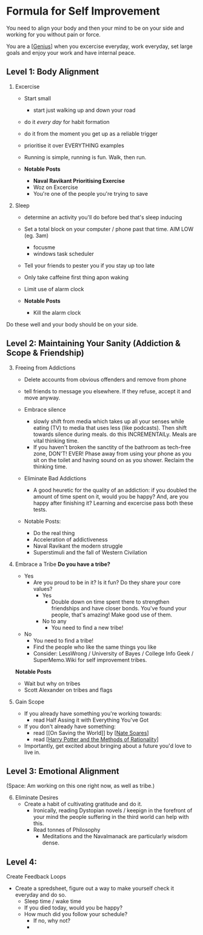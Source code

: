 # Formula for Self Improvement

You need to align your body and then your mind to be on your side and working for you without pain or force.

You are a [[Genius]] when you excercise everyday, work everyday, set large goals and enjoy your work and have internal peace.

## Level 1: Body Alignment

1. Excercise
    - Start small
      - start just walking up and down your road
    - do it *every day* for habit formation
    - do it from the moment you get up as a reliable trigger
    - prioritise it over EVERYTHING examples
    - Running is simple, running is fun. Walk, then run.

    - **Notable Posts**
      - **Naval Ravikant Prioritising Exercise**
      - Woz on Excercise
      - You're one of the people you're trying to save

2. Sleep
   - determine an activity you'll do before bed that's sleep inducing
   - Set a total block on your computer / phone past that time. AIM LOW (eg. 3am) 
     - focusme
     - windows task scheduler
   - Tell your friends to pester you if you stay up too late
    - Only take caffeine first thing apon waking
   - Limit use of alarm clock

    - **Notable Posts**
      - Kill the alarm clock
        

Do these well and your body should be on your side. 

## Level 2: Maintaining Your Sanity (Addiction & Scope & Friendship)

3. Freeing from Addictions
    - Delete accounts from obvious offenders and remove from phone
    - tell friends to message you elsewhere. If they refuse, accept it and move anyway.
    - Embrace silence
      - slowly shift from media which takes up all your senses while eating (TV) to media that uses less (like podcasts). Then shift towards silence during meals. do this INCREMENTAlLy. Meals are vital thinking time.
      - If you haven't broken the sanctity of the bathroom as tech-free zone, DON'T! EVER! Phase away from using your phone as you sit on the toilet and having sound on as you shower. Reclaim the thinking time.
    - Eliminate Bad Addictions
      - A good heuretic for the quality of an addiction: if you doubled the amount of time spent on it, would you be happy? And, are you happy after finishing it? Learning and excercise pass both these tests. 
  
    - Notable Posts:
      - Do the real thing
      - Acceleration of addictiveness
      - Naval Ravikant the modern struggle
      - Superstimuli and the fall of Western Civilation

4. Embrace a Tribe
   **Do you have a tribe?**
   - Yes
     - Are you proud to be in it? Is it fun? Do they share your core values?
       - Yes
         - Double down on time spent there to strengthen friendships and have closer bonds. You've found your people, that's amazing! Make good use of them.
       - No to any 
         - You need to find a new tribe!
   - No
     - You need to find a tribe!
     - Find the people who like the same things you like
     - Consider: LessWrong / University of Bayes / College Info Geek /  SuperMemo.Wiki for self improvement tribes.



    **Notable Posts**
    - Wait but why on tribes
    - Scott Alexander on tribes and flags
   

4. Gain Scope
    - If you already have something you're working towards:
      -  read Half Assing it with Everything You've Got
   - If you don't already have something:
     - read [[On Saving the World]] by [[Nate Soares]]
     - read [[Harry Potter and the Methods of Rationality]]
   - Importantly, get excited about bringing about a future you'd love to live in. 

## Level 3: Emotional Alignment

(Space: Am working on this one right now, as well as tribe.)

6. Eliminate Desires
   - Create a habit of cultivating gratitude and do it.
     - Ironically, reading Dystopian novels / keepign in the forefront of your mind the people suffering in the third world can help with this. 
     - Read tonnes of Philosophy
       - Meditations and the Navalmanack are particularly wisdom dense.



## Level 4:

Create Feedback Loops
- Create a spredsheet, figure out a way to make yourself check it everyday and do so.
  - Sleep time / wake time
  - If you died today, would you be happy? 
  - How much did you follow your schedule?
    - If no, why not?
    - 
  

    


 


[//begin]: # "Autogenerated link references for markdown compatibility"
[Genius]: Genius "Genius"
[Nate Soares]: nate-soares "Nate Soares"
[Harry Potter and the Methods of Rationality]: harry-potter-and-the-methods-of-rationality "Harry Potter and the Methods of Rationality"
[//end]: # "Autogenerated link references"